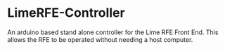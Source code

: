 # LimeRFE-Controller

An arduino based stand alone controller for the Lime RFE Front End. 
This allows the RFE to be operated without needing a host computer. 
